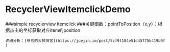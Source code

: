 # RecyclerViewItemclickDemo
###simple recyclerview itemclick
###关键函数：pointToPosition（x,y）：根据点击的坐标获取对应item的position




    详细分析：[参考的大神博客](https://juejin.im/post/5cf9f184e51d45775b419b9f )

